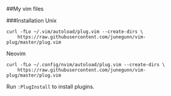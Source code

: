 ##My vim files

###Installation
Unix
```
curl -fLo ~/.vim/autoload/plug.vim --create-dirs \
    https://raw.githubusercontent.com/junegunn/vim-plug/master/plug.vim
```

Neovim
```
curl -fLo ~/.config/nvim/autoload/plug.vim --create-dirs \
    https://raw.githubusercontent.com/junegunn/vim-plug/master/plug.vim
```

Run `:PlugInstall` to install plugins.
